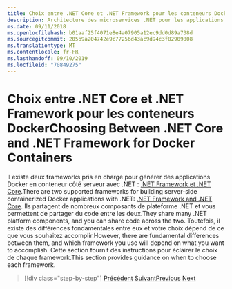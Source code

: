 ```yaml
---
title: Choix entre .NET Core et .NET Framework pour les conteneurs Docker
description: Architecture des microservices .NET pour les applications .NET en conteneur | Choix entre .NET Core et .NET Framework pour les conteneurs Docker
ms.date: 09/11/2018
ms.openlocfilehash: b01aaf25f4071e8e4a07905a12ec9dd0d89a738d
ms.sourcegitcommit: 205b9a204742e9c77256d43ac9d94c3f82909808
ms.translationtype: MT
ms.contentlocale: fr-FR
ms.lasthandoff: 09/10/2019
ms.locfileid: "70849275"
---
```

# <a name="choosing-between-net-core-and-net-framework-for-docker-containers"></a><span data-ttu-id="564c8-103">Choix entre .NET Core et .NET Framework pour les conteneurs Docker</span><span class="sxs-lookup"><span data-stu-id="564c8-103">Choosing Between .NET Core and .NET Framework for Docker Containers</span></span>

<span data-ttu-id="564c8-104">Il existe deux frameworks pris en charge pour générer des applications Docker en conteneur côté serveur avec .NET : [.NET Framework et .NET Core](https://dotnet.microsoft.com/download).</span><span class="sxs-lookup"><span data-stu-id="564c8-104">There are two supported frameworks for building server-side containerized Docker applications with .NET: [.NET Framework and .NET Core](https://dotnet.microsoft.com/download).</span></span> <span data-ttu-id="564c8-105">Ils partagent de nombreux composants de plateforme .NET et vous permettent de partager du code entre les deux.</span><span class="sxs-lookup"><span data-stu-id="564c8-105">They share many .NET platform components, and you can share code across the two.</span></span> <span data-ttu-id="564c8-106">Toutefois, il existe des différences fondamentales entre eux et votre choix dépend de ce que vous souhaitez accomplir.</span><span class="sxs-lookup"><span data-stu-id="564c8-106">However, there are fundamental differences between them, and which framework you use will depend on what you want to accomplish.</span></span> <span data-ttu-id="564c8-107">Cette section fournit des instructions pour éclairer le choix de chaque framework.</span><span class="sxs-lookup"><span data-stu-id="564c8-107">This section provides guidance on when to choose each framework.</span></span>

>[!div class="step-by-step"]
><span data-ttu-id="564c8-108">[Précédent](../container-docker-introduction/docker-containers-images-registries.md)
>[Suivant](general-guidance.md)</span><span class="sxs-lookup"><span data-stu-id="564c8-108">[Previous](../container-docker-introduction/docker-containers-images-registries.md)
[Next](general-guidance.md)</span></span>
